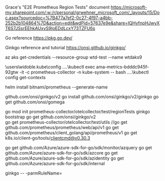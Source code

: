 
Grace's "E2E Prometheus Region Tests" document
https://microsoft-my.sharepoint.com/:w:/r/personal/grwehner_microsoft_com/_layouts/15/Doc.aspx?sourcedoc=%7B477a7ef2-0c27-4f97-a4bb-252b2b104864%7D&action=edit&wdPid=57637e9e&share=IQHyfnpHJwyXT6S7JSsrEEhkAUxvS9IoEDdLcxY73TZFU6s

Go reference
https://pkg.go.dev/

Ginkgo reference and tutorial
https://onsi.github.io/ginkgo/

az aks get-credentials --resource-group wtd-test --name wtdaks9

\users\widoble\.kube\config
..\..\kubectl exec ama-metrics-bdddc945f-92gtw -it -c prometheus-collector -n kube-system -- bash
..\..\kubectl config get-contexts

helm install bitnami/prometheus --generate-name

github.com/onsi/ginkgo/v2
go install github.com/onsi/ginkgo/v2/ginkgo
go get github.com/onsi/gomega

go mod init prometheus-collector/otelcollector/test/regionTests
ginkgo bootstrap
go get github.com/onsi/ginkgo/v2    
go get prometheus-collector/otelcollector/test/utils
//go get github.com/prometheus/prometheus/web/api/v1
go get github.com/prometheus/client_golang/api/prometheus/v1
go get k8s.io/client-go/tools/clientcmd@v0.30.3

go get github.com/Azure/azure-sdk-for-go/sdk/monitor/azquery
go get github.com/Azure/azure-sdk-for-go/sdk/azcore
go get github.com/Azure/azure-sdk-for-go/sdk/azidentity
go get github.com/Azure/azure-sdk-for-go/sdk/internal


ginkgo -- -parmRuleName=<recording rule name>
